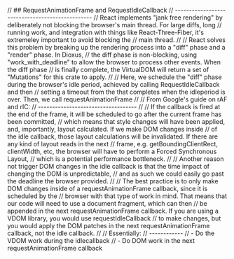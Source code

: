 
// ## RequestAnimationFrame and RequestIdleCallback
// ------------------------------------------------
// React implements "jank free rendering" by deliberately not blocking the browser's main thread. For large diffs, long
// running work, and integration with things like React-Three-Fiber, it's extremeley important to avoid blocking the
// main thread.
//
// React solves this problem by breaking up the rendering process into a "diff" phase and a "render" phase. In Dioxus,
// the diff phase is non-blocking, using "work_with_deadline" to allow the browser to process other events. When the diff phase
// is  finally complete, the VirtualDOM will return a set of "Mutations" for this crate to apply.
//
// Here, we schedule the "diff" phase during the browser's idle period, achieved by calling RequestIdleCallback and then
// setting a timeout from the that completes when the idleperiod is over. Then, we call requestAnimationFrame
//
//     From Google's guide on rAF and rIC:
//     -----------------------------------
//
//     If the callback is fired at the end of the frame, it will be scheduled to go after the current frame has been committed,
//     which means that style changes will have been applied, and, importantly, layout calculated. If we make DOM changes inside
//      of the idle callback, those layout calculations will be invalidated. If there are any kind of layout reads in the next
//      frame, e.g. getBoundingClientRect, clientWidth, etc, the browser will have to perform a Forced Synchronous Layout,
//      which is a potential performance bottleneck.
//
//     Another reason not trigger DOM changes in the idle callback is that the time impact of changing the DOM is unpredictable,
//     and as such we could easily go past the deadline the browser provided.
//
//     The best practice is to only make DOM changes inside of a requestAnimationFrame callback, since it is scheduled by the
//     browser with that type of work in mind. That means that our code will need to use a document fragment, which can then
//     be appended in the next requestAnimationFrame callback. If you are using a VDOM library, you would use requestIdleCallback
//     to make changes, but you would apply the DOM patches in the next requestAnimationFrame callback, not the idle callback.
//
//     Essentially:
//     ------------
//     - Do the VDOM work during the idlecallback
//     - Do DOM work in the next requestAnimationFrame callback
